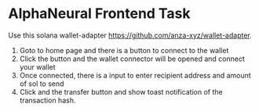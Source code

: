 # AlphaNeural Frontend Task 

Use this solana wallet-adapter https://github.com/anza-xyz/wallet-adapter. 

1. Goto to home page and there is a button to connect to the wallet
2. Click the button and the wallet connector will be opened and connect your wallet
3. Once connected, there is a input to enter recipient address and amount of sol to send
4. Click and the transfer button and show toast notification of the transaction hash.
